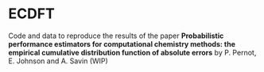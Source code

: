 # ECDFT
Code and data to reproduce the results of the paper
__Probabilistic performance estimators for computational chemistry methods: the empirical cumulative distribution function of absolute errors__ by P. Pernot, E. Johnson and A. Savin (WIP)     
 
  
